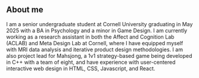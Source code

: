 ## About me

<!--
**walkerstrauss/walkerstrauss** is a ✨ _special_ ✨ repository because its `README.md` (this file) appears on your GitHub profile.

Here are some ideas to get you started:

- 🔭 I’m currently working on ...
- 🌱 I’m currently learning ...
- 👯 I’m looking to collaborate on ...
- 🤔 I’m looking for help with ...
- 💬 Ask me about ...
- 📫 How to reach me: ...
- 😄 Pronouns: ...
- ⚡ Fun fact: ...
-->

I am a senior undergraduate student at Cornell University graduating in May 2025 with a BA in Psychology and a minor in Game Design. I am currently working as a research assistant in both the Affect and Cognition Lab (ACLAB) and Meta Design Lab at Cornell, where I have equipped myself with MRI data analysis and iterative product design methodologies. I am also project lead for Mahsjong, a 1v1 strategy-based game being developed in C++ with a team of eight, and have experience with user-centered interactive web design in HTML, CSS, Javascript, and React.

<!--Skills:
- Python
- Java
- OCaml
- C++
- R
- SPSS
- 
-->



